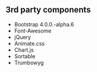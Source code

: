 ## 3rd party components
- Bootstrap 4.0.0.-alpha.6 
- Font-Awesome
- jQuery
- Animate.css
- Chart.js
- Sortable
- Trumbowyg